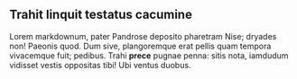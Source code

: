 ## Trahit linquit testatus cacumine

Lorem markdownum, pater Pandrose deposito pharetram Nise; dryades non! Paeonis
quod. Dum sive, plangoremque erat pellis quam tempora vivacemque fuit; pedibus.
Trahi **prece** pugnae penna: sitis nota, iamdudum vidisset vestis oppositas
tibi! Ubi ventus duobus.
